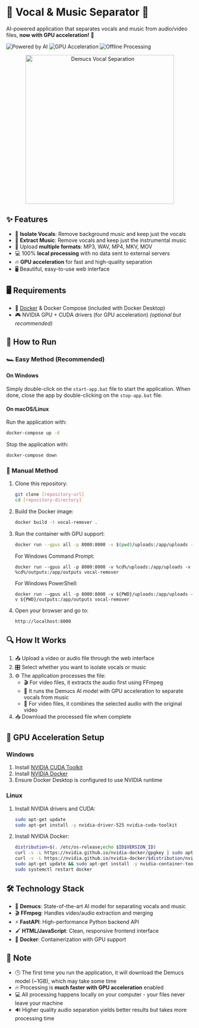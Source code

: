 # 🎵 Vocal & Music Separator 🎵

AI-powered application that separates vocals and music from audio/video files, **now with GPU acceleration!** 🚀

![Powered by AI](https://img.shields.io/badge/Powered%20by-AI-blue) ![GPU Acceleration](https://img.shields.io/badge/GPU-Acceleration-green) ![Offline Processing](https://img.shields.io/badge/Offline-Processing-orange)

<p align="center">
  <img src="https://user-images.githubusercontent.com/1118293/133933532-a6b81586-9177-48de-8081-cc6c8a6b7259.png" width="400px" alt="Demucs Vocal Separation">
</p>

## ✨ Features

- 🎤 **Isolate Vocals**: Remove background music and keep just the vocals
- 🎹 **Extract Music**: Remove vocals and keep just the instrumental music
- 📁 Upload **multiple formats**: MP3, WAV, MP4, MKV, MOV
- 💻 100% **local processing** with no data sent to external servers
- 🔥 **GPU acceleration** for fast and high-quality separation
- 🖥️ Beautiful, easy-to-use web interface

## 🖥️ Requirements

- 🐳 [Docker](https://www.docker.com/products/docker-desktop/) & Docker Compose (included with Docker Desktop)
- 🎮 NVIDIA GPU + CUDA drivers (for GPU acceleration) *(optional but recommended)*

## 🚀 How to Run

### 🏎️ Easy Method (Recommended)

#### On Windows
Simply double-click on the `start-app.bat` file to start the application.
When done, close the app by double-clicking on the `stop-app.bat` file.

#### On macOS/Linux
Run the application with:
```bash
docker-compose up -d
```

Stop the application with:
```bash
docker-compose down
```

### 🔧 Manual Method

1. Clone this repository:
   ```bash
   git clone [repository-url]
   cd [repository-directory]
   ```

2. Build the Docker image:
   ```bash
   docker build -t vocal-remover .
   ```

3. Run the container with GPU support:
   ```bash
   docker run --gpus all -p 8000:8000 -v $(pwd)/uploads:/app/uploads -v $(pwd)/outputs:/app/outputs vocal-remover
   ```
   
   For Windows Command Prompt:
   ```
   docker run --gpus all -p 8000:8000 -v %cd%/uploads:/app/uploads -v %cd%/outputs:/app/outputs vocal-remover
   ```
   
   For Windows PowerShell:
   ```
   docker run --gpus all -p 8000:8000 -v ${PWD}/uploads:/app/uploads -v ${PWD}/outputs:/app/outputs vocal-remover
   ```

4. Open your browser and go to:
   ```
   http://localhost:8000
   ```

## 🔍 How It Works

1. 📤 Upload a video or audio file through the web interface
2. 🎛️ Select whether you want to isolate vocals or music
3. ⚙️ The application processes the file:
   - 🎬 For video files, it extracts the audio first using FFmpeg
   - 🧠 It runs the Demucs AI model with GPU acceleration to separate vocals from music
   - 🔄 For video files, it combines the selected audio with the original video
4. 📥 Download the processed file when complete

## 🔧 GPU Acceleration Setup

### Windows
1. Install [NVIDIA CUDA Toolkit](https://developer.nvidia.com/cuda-downloads)
2. Install [NVIDIA Docker](https://docs.nvidia.com/datacenter/cloud-native/container-toolkit/install-guide.html#docker)
3. Ensure Docker Desktop is configured to use NVIDIA runtime

### Linux
1. Install NVIDIA drivers and CUDA:
   ```bash
   sudo apt-get update
   sudo apt-get install -y nvidia-driver-525 nvidia-cuda-toolkit
   ```
2. Install NVIDIA Docker:
   ```bash
   distribution=$(. /etc/os-release;echo $ID$VERSION_ID)
   curl -s -L https://nvidia.github.io/nvidia-docker/gpgkey | sudo apt-key add -
   curl -s -L https://nvidia.github.io/nvidia-docker/$distribution/nvidia-docker.list | sudo tee /etc/apt/sources.list.d/nvidia-docker.list
   sudo apt-get update && sudo apt-get install -y nvidia-container-toolkit
   sudo systemctl restart docker
   ```

## 🛠️ Technology Stack

- 🧠 **Demucs**: State-of-the-art AI model for separating vocals and music
- 🎬 **FFmpeg**: Handles video/audio extraction and merging
- ⚡ **FastAPI**: High-performance Python backend API
- 🖌️ **HTML/JavaScript**: Clean, responsive frontend interface
- 🐳 **Docker**: Containerization with GPU support

## 📝 Note

- 🕒 The first time you run the application, it will download the Demucs model (~1GB), which may take some time
- 🔥 Processing is **much faster with GPU acceleration** enabled
- 💻 All processing happens locally on your computer - your files never leave your machine
- 🔊 Higher quality audio separation yields better results but takes more processing time 